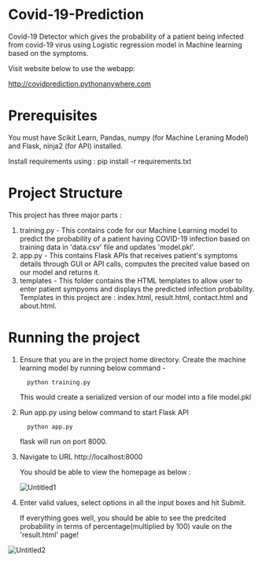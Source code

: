 # Covid-19-Prediction
Covid-19 Detector which gives the probability of a patient being infected from covid-19 virus using Logistic regression model in Machine learning based on the symptoms.

Visit website below to use the webapp:

   http://covidprediction.pythonanywhere.com

# Prerequisites

You must have Scikit Learn, Pandas, numpy (for Machine Leraning Model) and Flask, ninja2 (for API) installed.

Install requirements using : pip install -r requirements.txt

# Project Structure

This project has three major parts :

   1. training.py - This contains code for our Machine Learning model to predict the probability of a patient having COVID-19 infection based on training data in 'data.csv' file and updates 'model.pkl'.
   2. app.py - This contains Flask APIs that receives patient's symptoms details through GUI or API calls, computes the precited value based on our model and returns it.
   3. templates - This folder contains the HTML templates to allow user to enter patient sympyoms and displays the predicted infection probability. Templates in this project are : index.html, result.html, contact.html and about.html.
   
   
# Running the project

   1. Ensure that you are in the project home directory. Create the machine learning model by running below command -

            python training.py

      This would create a serialized version of our model into a file model.pkl

   2. Run app.py using below command to start Flask API

            python app.py

      flask will run on port 8000.

   3. Navigate to URL http://localhost:8000

      You should be able to view the homepage as below :
      
      ![Untitled1](https://user-images.githubusercontent.com/41967963/79075879-0cc04800-7d13-11ea-8949-87c23084b3a5.png)
      
   4. Enter valid values, select options in all the input boxes and hit Submit.

      If everything goes well, you should be able to see the predcited probability in terms of percentage(multiplied by 100) vaule on the 'result.html' page! 

![Untitled2](https://user-images.githubusercontent.com/41967963/79075943-9ec85080-7d13-11ea-9c3a-716018f3d1b6.png)
